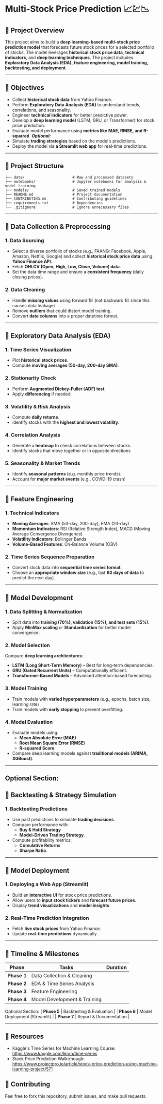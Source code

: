 # Multi-Stock Price Prediction 📈💹📉

## **📌 Project Overview**
This project aims to build a **deep learning-based multi-stock price prediction model** that forecasts future stock prices for a selected portfolio of stocks. The model leverages **historical stock price data**, **technical indicators**, and **deep learning techniques**. The project includes **Exploratory Data Analysis (EDA), feature engineering, model training, backtesting, and deployment**.

---

## **📌 Objectives**
- Collect **historical stock data** from Yahoo Finance.
- Perform **Exploratory Data Analysis (EDA)** to understand trends, correlations, and seasonality.
- Engineer **technical indicators** for better predictive power.
- Develop a **deep learning model** (LSTM, GRU, or Transformer) for stock price prediction.
- Evaluate model performance using **metrics like MAE, RMSE, and R-squared**.
  ***Optional:***
- Simulate **trading strategies** based on the model’s predictions.
- Deploy the model via **a Streamlit web app** for real-time predictions.

---

## **📌 Project Structure**
```
├── data/                      # Raw and processed datasets
├── notebooks/                 # Jupyter notebooks for analysis & model training
├── models/                    # Saved trained models
├── README.md                  # Project documentation
├── CONTRIBUTING.md            # Contributing guidelines
├── requirements.txt           # Dependencies
└── .gitignore                 # Ignore unnecessary files
```

---

## **📌 Data Collection & Preprocessing**
### **1. Data Sourcing**
- Select a diverse portfolio of stocks (e.g., FAANG: Facebook, Apple, Amazon, Netflix, Google) and collect **historical stock price data** using **Yahoo Finance API**.
- Fetch **OHLCV (Open, High, Low, Close, Volume) data**.
- Set the data time range and ensure a **consistent frequency** (daily closing prices).

### **2. Data Cleaning**
- Handle **missing values** using forward fill (not backward fill since this causes data leakage)
- Remove **outliers** that could distort model training.
- Convert **date columns** into a proper datetime format.

---

## **📌 Exploratory Data Analysis (EDA)**
### **1. Time Series Visualization**
- Plot **historical stock prices**.
- Compute **moving averages (50-day, 200-day SMA)**.

### **2. Stationarity Check**
- Perform **Augmented Dickey-Fuller (ADF) test**.
- Apply **differencing** if needed.

### **3. Volatility & Risk Analysis**
- Compute **daily returns**.
- Identify stocks with the **highest and lowest volatility**.

### **4. Correlation Analysis**
- Generate a **heatmap** to check correlations between stocks.
- Identify stocks that move together or in opposite directions

### **5. Seasonality & Market Trends**
- Identify **seasonal patterns** (e.g. monthly price trends).
- Account for **major market events** (e.g., COVID-19 crash)

---

## **📌 Feature Engineering**
### **1. Technical Indicators**
- **Moving Averages**: SMA (50-day, 200-day), EMA (20-day)
- **Momentum Indicators**: RSI (Relative Strength Index), MACD (Moving Average Convergence Divergence)
- **Volatility Indicators**: Bollinger Bands
- **Volume-Based Features**: On-Balance Volume (OBV)

### **2. Time Series Sequence Preparation**
- Convert stock data into **sequential time series format**.
- Choose an **appropriate window size** (e.g., last **60 days of data** to predict the next day).

---

## **📌 Model Development**
### **1. Data Splitting & Normalization**
- Split data into **training (70%), validation (15%), and test sets (15%)**.
- Apply **MinMax scaling** or **Standardization** for better model convergence.

### **2. Model Selection**
Compare **deep learning architectures**:
- **LSTM (Long Short-Term Memory)** – Best for long-term dependencies.
- **GRU (Gated Recurrent Units)** – Computationally efficient.
- **Transformer-Based Models** – Advanced attention-based forecasting.

### **3. Model Training**
- Train models with **varied hyperparameters** (e.g., epochs, batch size, learning rate)
- Train models with **early stopping** to prevent overfitting.

### **4. Model Evaluation**
- Evaluate models using:
  - **Mean Absolute Error (MAE)**
  - **Root Mean Square Error (RMSE)**
  - **R-squared Score**
- Compare deep learning models against **traditional models (ARIMA, XGBoost)**.

---

## Optional Section:

## **📌 Backtesting & Strategy Simulation**
### **1. Backtesting Predictions**
- Use past predictions to simulate **trading decisions**.
- Compare performance with:
  - **Buy & Hold Strategy**
  - **Model-Driven Trading Strategy**.
- Compute profitability metrics:
  - **Cumulative Returns**
  - **Sharpe Ratio**.

---

## **📌 Model Deployment**
### **1. Deploying a Web App (Streamlit)**
- Build an **interactive UI** for stock price predictions.
- Allow users to **input stock tickers** and **forecast future prices**.
- Display **trend visualizations** and **model insights**.

### **2. Real-Time Prediction Integration**
- Fetch **live stock prices** from Yahoo Finance.
- Update **real-time predictions** dynamically.

---

## **📌 Timeline & Milestones**
| **Phase** | **Tasks** | **Duration** |
|---|---|---|
| **Phase 1** | Data Collection & Cleaning |
| **Phase 2** | EDA & Time Series Analysis |
| **Phase 3** | Feature Engineering |
| **Phase 4** | Model Development & Training |
Optional Section:
| **Phase 5** | Backtesting & Evaluation |
| **Phase 6** | Model Deployment (Streamlit) |
| **Phase 7** | Report & Documentation |

---

## **📌 Resources**
- Kaggle's Time Series for Machine Learning Course: https://www.kaggle.com/learn/time-series
- Stock Price Prediction Walktrhough: https://www.projectpro.io/article/stock-price-prediction-using-machine-learning-project/571

## **📌 Contributing**
Feel free to fork this repository, submit issues, and make pull requests.
